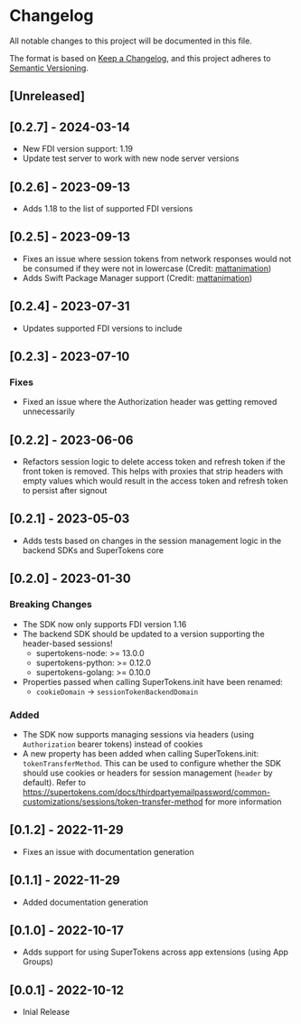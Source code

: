 # Changelog
All notable changes to this project will be documented in this file.

The format is based on [Keep a Changelog](https://keepachangelog.com/en/1.0.0/),
and this project adheres to [Semantic Versioning](https://semver.org/spec/v2.0.0.html).

## [Unreleased]

## [0.2.7] - 2024-03-14

- New FDI version support: 1.19
- Update test server to work with new node server versions

## [0.2.6] - 2023-09-13

- Adds 1.18 to the list of supported FDI versions

## [0.2.5] - 2023-09-13

- Fixes an issue where session tokens from network responses would not be consumed if they were not in lowercase (Credit: [mattanimation](https://github.com/mattanimation))
- Adds Swift Package Manager support (Credit: [mattanimation](https://github.com/mattanimation))

## [0.2.4] - 2023-07-31

- Updates supported FDI versions to include

## [0.2.3] - 2023-07-10

### Fixes

- Fixed an issue where the Authorization header was getting removed unnecessarily

## [0.2.2] - 2023-06-06

- Refactors session logic to delete access token and refresh token if the front token is removed. This helps with proxies that strip headers with empty values which would result in the access token and refresh token to persist after signout

## [0.2.1] - 2023-05-03

- Adds tests based on changes in the session management logic in the backend SDKs and SuperTokens core

## [0.2.0] - 2023-01-30

### Breaking Changes

- The SDK now only supports FDI version 1.16
- The backend SDK should be updated to a version supporting the header-based sessions!
    -   supertokens-node: >= 13.0.0
    -   supertokens-python: >= 0.12.0
    -   supertokens-golang: >= 0.10.0
- Properties passed when calling SuperTokens.init have been renamed:
    - `cookieDomain` -> `sessionTokenBackendDomain`

### Added

- The SDK now supports managing sessions via headers (using `Authorization` bearer tokens) instead of cookies
- A new property has been added when calling SuperTokens.init: `tokenTransferMethod`. This can be used to configure whether the SDK should use cookies or headers for session management (`header` by default). Refer to https://supertokens.com/docs/thirdpartyemailpassword/common-customizations/sessions/token-transfer-method for more information

## [0.1.2] - 2022-11-29

- Fixes an issue with documentation generation

## [0.1.1] - 2022-11-29

- Added documentation generation

## [0.1.0] - 2022-10-17

- Adds support for using SuperTokens across app extensions (using App Groups)

## [0.0.1] - 2022-10-12

- Inial Release